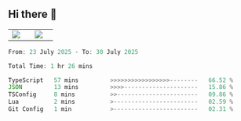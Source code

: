 ## Hi there 👋

<p align="center">
  <table align="center">
  <tr border="none">
  <td width="35%" align="center">
    <img  align="center"  src="http://github-profile-summary-cards.vercel.app/api/cards/stats?username=ricepunk&theme=github_dark" />
  </td>
    
  <td width="65%" align="center">
    <img  align="center"  src="http://github-profile-summary-cards.vercel.app/api/cards/profile-details?username=ricepunk&theme=github_dark" />
  </td>
  </tr>
  </table>
</p>

<!--START_SECTION:waka-->

```typescript
From: 23 July 2025 - To: 30 July 2025

Total Time: 1 hr 26 mins

TypeScript   57 mins         >>>>>>>>>>>>>>>>>--------   66.52 %
JSON         13 mins         >>>>---------------------   15.86 %
TSConfig     8 mins          >>-----------------------   09.86 %
Lua          2 mins          >------------------------   02.59 %
Git Config   1 min           >------------------------   02.31 %
```

<!--END_SECTION:waka-->
